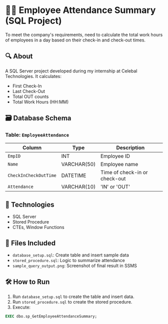 # 👨‍💼 Employee Attendance Summary (SQL Project)
To meet the company's requirements, need to calculate the total work hours of employees in a day based on their check-in and check-out times.

## 🔍 About
A SQL Server project developed during my internship at Celebal Technologies. It calculates:
- First Check-In
- Last Check-Out
- Total OUT counts
- Total Work Hours (HH:MM)

## 🗃️ Database Schema

### Table: `EmployeeAttendance`
| Column               | Type         | Description                       |
|----------------------|--------------|-----------------------------------|
| `EmpID`              | INT          | Employee ID                       |
| `Name`               | VARCHAR(50)  | Employee name                     |
| `CheckInCheckOutTime`| DATETIME     | Time of check-in or check-out     |
| `Attendance`         | VARCHAR(10)  | 'IN' or 'OUT'                     |

## 🧱 Technologies
- SQL Server
- Stored Procedure
- CTEs, Window Functions

## 📁 Files Included
- `database_setup.sql`: Create table and insert sample data
- `stored_procedure.sql`: Logic to summarize attendance
- `sample_query_output.png`: Screenshot of final result in SSMS

## 🛠️ How to Run

1. Run `database_setup.sql` to create the table and insert data.
2. Run `stored_procedure.sql` to create the stored procedure.
3. Execute:

```sql
EXEC dbo.sp_GetEmployeeAttendanceSummary;
